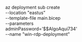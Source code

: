 az deployment sub create \
  --location "eastus" \
  --template-file main.bicep \
  --parameters \
    adminPassword='$$AlgoAqui734' \
  --name "win-rdp-deployment"

